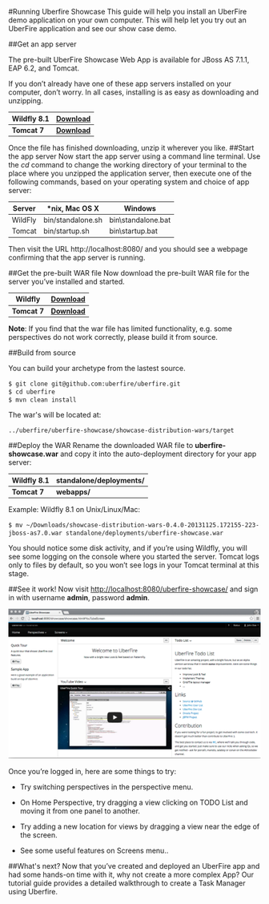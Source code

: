 #Running Uberfire Showcase
This guide will help you install an UberFire demo application on your own computer. This will help let you try out an UberFire application and see our show case demo.

##Get an app server

The pre-built UberFire Showcase Web App is available for JBoss AS 7.1.1, EAP 6.2, and Tomcat.

If you don’t already have one of these app servers installed on your computer, don’t worry. In all cases, installing is as easy as downloading and unzipping.

| Wildfly 8.1 | [Download](http://download.jboss.org/wildfly/8.1.0.Final/wildfly-8.1.0.Final.zip) |
| -- | -- |
| **Tomcat 7** | **[Download](http://tomcat.apache.org/download-70.cgi)** |


Once the file has finished downloading, unzip it wherever you like.
##Start the app server
Now start the app server using a command line terminal. Use the *cd* command to change the working directory of your terminal to the place where you unzipped the application server, then execute one of the following commands, based on your operating system and choice of app server:

|Server|	*nix, Mac OS X|	Windows|
| -- | -- | -- |
| WildFly|bin/standalone.sh| bin\standalone.bat|
| Tomcat | bin/startup.sh | bin\startup.bat|

Then visit the URL http://localhost:8080/ and you should see a webpage confirming that the app server is running.

##Get the pre-built WAR file
Now download the pre-built WAR file for the server you’ve installed and started.


| Wildfly | [Download](https://repo1.maven.org/maven2/org/uberfire/showcase-distribution-wars/0.7.0.Beta2/showcase-distribution-wars-0.7.0.Beta2-wildfly8.1.war) |
| -- | -- |
| **Tomcat 7** | **[Download](https://repo1.maven.org/maven2/org/uberfire/showcase-distribution-wars/0.7.0.Beta2/showcase-distribution-wars-0.7.0.Beta2-tomcat7.0.war)** |

**Note**: If you find that the war file has limited functionality, e.g. some perspectives do not work correctly, please build it from source.

##Build from source

You can build your archetype from the lastest source.
```
$ git clone git@github.com:uberfire/uberfire.git
$ cd uberfire
$ mvn clean install
```
The war's will be located at:
```
../uberfire/uberfire-showcase/showcase-distribution-wars/target
```

##Deploy the WAR
Rename the downloaded WAR file to **uberfire-showcase.war** and copy it into the auto-deployment directory for your app server:

| Wildfly 8.1| standalone/deployments/|
| -- | -- |
| **Tomcat 7** |**webapps/** |

Example: Wildfly 8.1 on Unix/Linux/Mac:
```
$ mv ~/Downloads/showcase-distribution-wars-0.4.0-20131125.172155-223-jboss-as7.0.war standalone/deployments/uberfire-showcase.war
```

You should notice some disk activity, and if you’re using Wildfly, you will see some logging on the console where you started the server. Tomcat logs only to files by default, so you won’t see logs in your Tomcat terminal at this stage.

##See it work!
Now visit [http://localhost:8080/uberfire-showcase/](http://localhost:8080/uberfire-showcase/) and sign in with username **admin**, password **admin**.

![showcase](showcase.png)

Once you’re logged in, here are some things to try:

* Try switching perspectives in the perspective menu.

* On Home Perspective, try dragging a view clicking on TODO List and moving it from one panel to another.

* Try adding a new location for views by dragging a view near the edge of the screen.

* See some useful features on Screens menu..


##What's next?
Now that you’ve created and deployed an UberFire app and had some hands-on time with it, why not create a more complex App? Our tutorial guide provides a detailed walkthrough to create a Task Manager using Uberfire.





